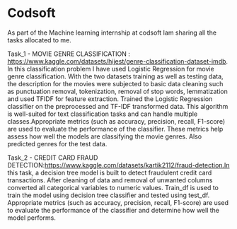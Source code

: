 # Codsoft
As part of the Machine learning internship at codsoft Iam sharing all the tasks allocated to me.


Task_1 - MOVIE GENRE CLASSIFICATION : https://www.kaggle.com/datasets/hijest/genre-classification-dataset-imdb. In this classification problem I have used Logistic Regression for movie genre classification.  With the two datasets training as well as testing data, the description for the movies were subjected to basic data cleaning such as punctuation removal, tokenization, removal of stop words, lemmatization and used TFIDF for feature extraction. Trained the Logistic Regression classifier on the preprocessed and TF-IDF transformed data. This algorithm is well-suited for text classification tasks and can handle multiple classes.Appropriate metrics (such as accuracy, precision, recall, F1-score) are used to evaluate the performance of the classifier. These metrics help assess how well the models are classifying the movie genres. Also predicted genres for the test data.

Task_2 - CREDIT CARD FRAUD DETECTION:https://www.kaggle.com/datasets/kartik2112/fraud-detection.In this task, a decision tree model is built to detect fraudulent credit card transactions. After cleaning of data and removal of unwanted columns converted all categorical variables to numeric values. Train_df is used to train the model using decision tree classifier and tested using test_df. Appropriate metrics (such as accuracy, precision, recall, F1-score) are used to evaluate the performance of the classifier and determine how well the model performs.
